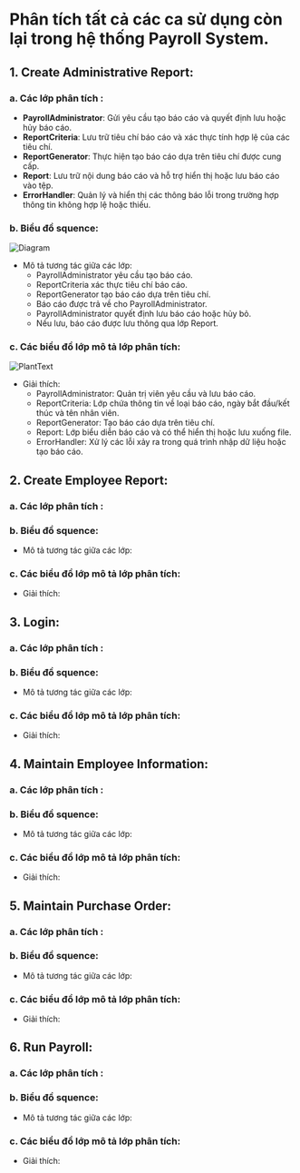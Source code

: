 # Phân tích tất cả các ca sử dụng còn lại trong hệ thống Payroll System.
## 1. Create Administrative Report: 
### a. Các lớp phân tích :
- **PayrollAdministrator**: Gửi yêu cầu tạo báo cáo và quyết định lưu hoặc hủy báo cáo.
- **ReportCriteria**: Lưu trữ tiêu chí báo cáo và xác thực tính hợp lệ của các tiêu chí.
- **ReportGenerator**: Thực hiện tạo báo cáo dựa trên tiêu chí được cung cấp.
- **Report**: Lưu trữ nội dung báo cáo và hỗ trợ hiển thị hoặc lưu báo cáo vào tệp.
- **ErrorHandler**: Quản lý và hiển thị các thông báo lỗi trong trường hợp thông tin không hợp lệ hoặc thiếu.
### b. Biểu đồ squence: 
![Diagram](https://www.planttext.com/api/plantuml/png/ZP712i8m38RlWxr3Zthm1NeOaodgJHIy1vf38UjccWtszjPs3WSJrqER_lnVagQb5s3fQiep5TOL1cw8zgQspdfXa8RLhYZK3Tk6fM8ho1Pqk3yxz9BapJRHSzCYzm2o1WG_ob_qX0vZ6rgD8IuLdMnVg5OLumz_j2szLgk3zIt1CAU0HDsXnn5Fueg9wKZDSo5vL1VNlqSHphPRa-x8tF0Pd24CFQOWQbDMP_Ai37lup1S0)

- Mô tả tương tác giữa các lớp:
    + PayrollAdministrator yêu cầu tạo báo cáo.
    + ReportCriteria xác thực tiêu chí báo cáo.
    + ReportGenerator tạo báo cáo dựa trên tiêu chí.
    + Báo cáo được trả về cho PayrollAdministrator.
    + PayrollAdministrator quyết định lưu báo cáo hoặc hủy bỏ.
    + Nếu lưu, báo cáo được lưu thông qua lớp Report.
### c. Các biểu đồ lớp mô tả lớp phân tích: 
![PlantText](https://www.planttext.com/api/plantuml/png/VPDDQiCm48Nt1jz1kxOKNy2BafAaFz2Ma8JkXsYQ3iYIAqq2flJkbINBhXEd6s4-lV6yDsFF78FbGwNoRAV0ER62nXgbxcL5cXnRO6F5Tvu9KOW0dnUb8CsHl465fV0oqlj0YlQy5MlyEg3ZDTR6ylLDX1iuua1-yYprZ71kYT4If6wHRfjwt45iMiSBO8_RCyAbbcUegfLf42zvV0T5qgjJtqbJZwXnD8CEe8ptPQVx--8a-IVhEEFSQ4RDuvWFfCwj1_fYTi1az5Ie1RbQGNC--ArfIq_CBAqrzWcqLDW73EmLdOFzvDYw3a7Ml-xA9r71bFkaskNPv6TK57Udk_OBmm_Iw4jERWRni8DIhAmvaaINP5kJ2WVLKEaBqZBw1k5wqbwxIpvOxT9ABuOOpQqKySa5savZXbg6N-eN)

- Giải thích:
    + PayrollAdministrator: Quản trị viên yêu cầu và lưu báo cáo.
    + ReportCriteria: Lớp chứa thông tin về loại báo cáo, ngày bắt đầu/kết thúc và tên nhân viên.
    + ReportGenerator: Tạo báo cáo dựa trên tiêu chí.
    + Report: Lớp biểu diễn báo cáo và có thể hiển thị hoặc lưu xuống file.
    + ErrorHandler: Xử lý các lỗi xảy ra trong quá trình nhập dữ liệu hoặc tạo báo cáo.
## 2. Create Employee Report:
### a. Các lớp phân tích :
### b. Biểu đồ squence: 
- Mô tả tương tác giữa các lớp:
### c. Các biểu đồ lớp mô tả lớp phân tích:
- Giải thích:
## 3. Login:
### a. Các lớp phân tích :
### b. Biểu đồ squence: 
- Mô tả tương tác giữa các lớp:
### c. Các biểu đồ lớp mô tả lớp phân tích:
- Giải thích:
## 4. Maintain Employee Information:
### a. Các lớp phân tích :
### b. Biểu đồ squence: 
- Mô tả tương tác giữa các lớp:
### c. Các biểu đồ lớp mô tả lớp phân tích:
- Giải thích:
## 5. Maintain Purchase Order:
### a. Các lớp phân tích :
### b. Biểu đồ squence: 
- Mô tả tương tác giữa các lớp:
### c. Các biểu đồ lớp mô tả lớp phân tích:
- Giải thích:
## 6. Run Payroll:
### a. Các lớp phân tích :
### b. Biểu đồ squence: 
- Mô tả tương tác giữa các lớp:
### c. Các biểu đồ lớp mô tả lớp phân tích:
- Giải thích:
